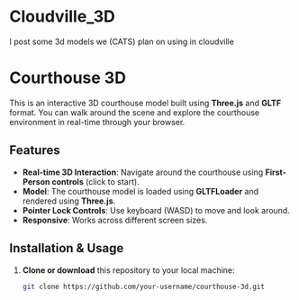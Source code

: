 # Cloudville_3D
I post some 3d models we (CATS) plan on using in cloudville
# Courthouse 3D

This is an interactive 3D courthouse model built using **Three.js** and **GLTF** format. You can walk around the scene and explore the courthouse environment in real-time through your browser.

## Features

- **Real-time 3D Interaction**: Navigate around the courthouse using **First-Person controls** (click to start).
- **Model**: The courthouse model is loaded using **GLTFLoader** and rendered using **Three.js**.
- **Pointer Lock Controls**: Use keyboard (WASD) to move and look around.
- **Responsive**: Works across different screen sizes.

## Installation & Usage

1. **Clone or download** this repository to your local machine:
   ```bash
   git clone https://github.com/your-username/courthouse-3d.git
